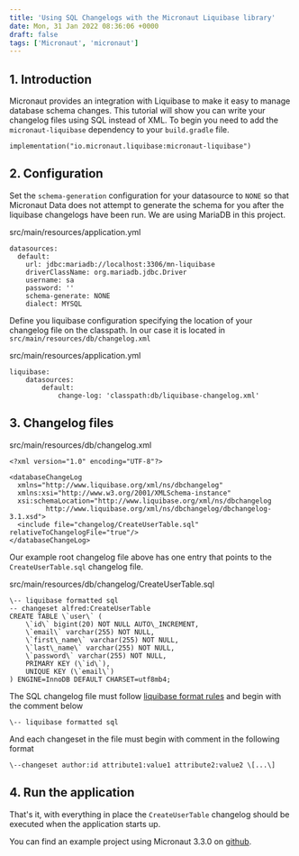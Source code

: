 ```yaml
---
title: 'Using SQL Changelogs with the Micronaut Liquibase library'
date: Mon, 31 Jan 2022 08:36:06 +0000
draft: false
tags: ['Micronaut', 'micronaut']
---
```


1\. Introduction
----------------

Micronaut provides an integration with Liquibase to make it easy to manage database schema changes. This tutorial will show you can write your changelog files using SQL instead of XML. To begin you need to add the `micronaut-liquibase` dependency to your `build.gradle` file.

```
implementation("io.micronaut.liquibase:micronaut-liquibase")
```

2\. Configuration
-----------------

Set the `schema-generation` configuration for your datasource to `NONE` so that Micronaut Data does not attempt to generate the schema for you after the liquibase changelogs have been run. We are using MariaDB in this project.

src/main/resources/application.yml

```
datasources:
  default:
    url: jdbc:mariadb://localhost:3306/mn-liquibase
    driverClassName: org.mariadb.jdbc.Driver
    username: sa
    password: ''
    schema-generate: NONE
    dialect: MYSQL
```

Define you liquibase configuration specifying the location of your changelog file on the classpath. In our case it is located in `src/main/resources/db/changelog.xml`

src/main/resources/application.yml

```
liquibase:
    datasources: 
        default: 
            change-log: 'classpath:db/liquibase-changelog.xml'
```

3\. Changelog files
-------------------

src/main/resources/db/changelog.xml

```
<?xml version="1.0" encoding="UTF-8"?>

<databaseChangeLog
  xmlns="http://www.liquibase.org/xml/ns/dbchangelog"
  xmlns:xsi="http://www.w3.org/2001/XMLSchema-instance"
  xsi:schemaLocation="http://www.liquibase.org/xml/ns/dbchangelog
         http://www.liquibase.org/xml/ns/dbchangelog/dbchangelog-3.1.xsd">
  <include file="changelog/CreateUserTable.sql" relativeToChangelogFile="true"/>
</databaseChangeLog>
```

Our example root changelog file above has one entry that points to the `CreateUserTable.sql` changelog file.

src/main/resources/db/changelog/CreateUserTable.sql

```
\-- liquibase formatted sql
-- changeset alfred:CreateUserTable
CREATE TABLE \`user\` (
    \`id\` bigint(20) NOT NULL AUTO\_INCREMENT,
    \`email\` varchar(255) NOT NULL,
    \`first\_name\` varchar(255) NOT NULL,
    \`last\_name\` varchar(255) NOT NULL,
    \`password\` varchar(255) NOT NULL,
    PRIMARY KEY (\`id\`),
    UNIQUE KEY (\`email\`)
) ENGINE=InnoDB DEFAULT CHARSET=utf8mb4;
```

The SQL changelog file must follow [liquibase format rules](https://docs.liquibase.com/concepts/basic/sql-format.html?Highlight=sql) and begin with the comment below

```
\-- liquibase formatted sql
```

And each changeset in the file must begin with comment in the following format

```
\--changeset author:id attribute1:value1 attribute2:value2 \[...\]
```

4\. Run the application
-----------------------

That's it, with everything in place the `CreateUserTable` changelog should be executed when the application starts up.

You can find an example project using Micronaut 3.3.0 on [github](https://github.com/amuponda/blog-posts/tree/master/micronaut-liquibase "github").